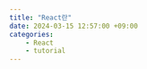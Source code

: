 ```yaml
---
title: "React란"
date: 2024-03-15 12:57:00 +09:00
categories: 
    - React
    - tutorial
---
```



 

 
 






